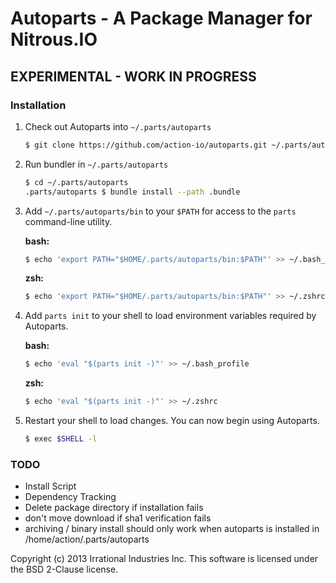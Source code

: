 Autoparts - A Package Manager for Nitrous.IO
============================================

## EXPERIMENTAL - WORK IN PROGRESS

### Installation

1. Check out Autoparts into `~/.parts/autoparts`

   ```sh
   $ git clone https://github.com/action-io/autoparts.git ~/.parts/autoparts
   ```

2. Run bundler in `~/.parts/autoparts`

    ```sh
    $ cd ~/.parts/autoparts
    .parts/autoparts $ bundle install --path .bundle
    ```

3. Add `~/.parts/autoparts/bin` to your `$PATH` for access to the
   `parts` command-line utility.

    **bash:**
    ```sh
    $ echo 'export PATH="$HOME/.parts/autoparts/bin:$PATH"' >> ~/.bash_profile
    ```

    **zsh:**
    ```sh
    $ echo 'export PATH="$HOME/.parts/autoparts/bin:$PATH"' >> ~/.zshrc
    ```

4. Add `parts init` to your shell to load environment variables required
   by Autoparts.

    **bash:**
    ```sh
    $ echo 'eval "$(parts init -)"' >> ~/.bash_profile
    ```

    **zsh:**
    ```sh
    $ echo 'eval "$(parts init -)"' >> ~/.zshrc
    ```

5. Restart your shell to load changes.
    You can now begin using Autoparts.

    ```sh
    $ exec $SHELL -l
    ```

### TODO

* Install Script
* Dependency Tracking
* Delete package directory if installation fails
* don't move download if sha1 verification fails
* archiving / binary install should only work when autoparts is
  installed in /home/action/.parts/autoparts

Copyright (c) 2013 Irrational Industries Inc.
This software is licensed under the BSD 2-Clause license.
